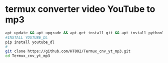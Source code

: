 # termux converter video YouTube to mp3 
```bash
apt update && apt upgrade && apt-get install git && apt install python3
#INSTALL YOUTUBE_DL
pip install youtube_dl
#
git clone https://github.com/HT002/Termux_cnv_yt_mp3.git
cd Termux_cnv_yt_mp3
